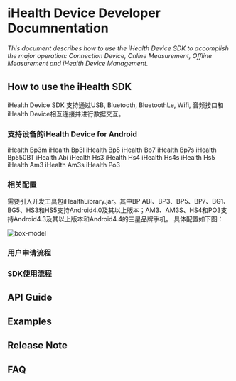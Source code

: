 # iHealth Device Developer Documnentation
###### This document describes how to use the iHealth Device SDK to accomplish the major operation: Connection Device, Online Measurement, Offline Measurement and iHealth Device Management.

## How to use the iHealth SDK

iHealth Device SDK 支持通过USB, Bluetooth, BluetoothLe, Wifi, 音频接口和iHealth Device相互连接并进行数据交互。

### 支持设备的iHealth Device for Android

iHealth Bp3m 
iHealth Bp3l
iHealth Bp5
iHealth Bp7
iHealth Bp7s
iHealth Bp550BT
iHealth Abi
iHealth Hs3
iHealth Hs4
iHealth Hs4s
iHealth Hs5
iHealth Am3
iHealth Am3s
iHealth Po3

### 相关配置

需要引入开发工具包iHealthLibrary.jar。其中BP ABI、BP3、BP5、BP7、BG1、BG5、HS3和HS5支持Android4.0及其以上版本；AM3、AM3S、HS4和PO3支持Android4.3及其以上版本和Android4.4的三星品牌手机。
具体配置如下图：

![box-model](https://github.com/iHealthDeviceLabs/iHealthDeviceLabs-Android/blob/master/public/ihealth_device_doc.png?raw=true)

### 用户申请流程



### SDK使用流程



####

####

####

####

## API Guide

## Examples


## Release Note


## FAQ
